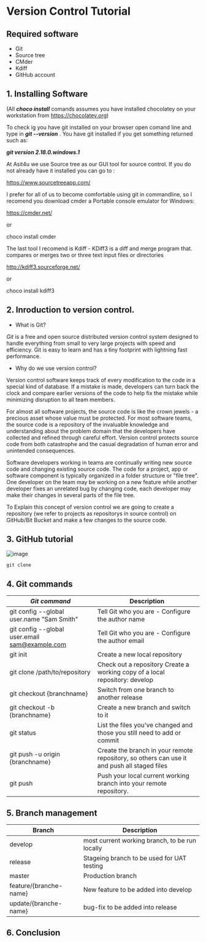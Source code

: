 
# **Version Control Tutorial**

## Required software
* Git
* Source tree
* CMder
* Kdiff
* GitHub account

## 1. Installing Software

(All ***choco install*** comands assumes you have installed chocolatey on your workstation from https://chocolatey.org)

To check ig you have git installed on your browser open comand line and type in  ***git --version*** . You have git installed if you get something returned such as:

***git version 2.18.0.windows.1***

At Asit4u we use Source tree as our GUI tool for source control. If you do not already have it installed you can go to :

https://www.sourcetreeapp.com/

I prefer for all of us to become comfortable using git in commandline, so I recomend you download cmder a Portable console emulator for Windows:

https://cmder.net/

or

choco install cmder

The last tool I recomend is Kdiff - KDiff3 is a diff and merge program that. compares or merges two or three text input files or directories

http://kdiff3.sourceforge.net/

or

choco install kdiff3

## 2. Inroduction to version control.

- What is Git?

*Git* is a free and open source distributed version control system designed to handle everything from small to very large projects with speed and efficiency. Git is easy to learn and has a tiny footprint with lightning fast performance.

- Why do we use version control?

Version control software keeps track of every modification to the code in a special kind of database. If a mistake is made, developers can turn back the clock and compare earlier versions of the code to help fix the mistake while minimizing disruption to all team members.

For almost all software projects, the source code is like the crown jewels - a precious asset whose value must be protected. For most software teams, the source code is a repository of the invaluable knowledge and understanding about the problem domain that the developers have collected and refined through careful effort. Version control protects source code from both catastrophe and the casual degradation of human error and unintended consequences.

Software developers working in teams are continually writing new source code and changing existing source code. The code for a project, app or software component is typically organized in a folder structure or "file tree". One developer on the team may be working on a new feature while another developer fixes an unrelated bug by changing code, each developer may make their changes in several parts of the file tree.

To Explain this concept of version control we are going to create a repository (we refer to projects as repositorys in source control) on GitHub/Bit Bucket and make a few changes to the source code.

## 3. GitHub tutorial

![image](https://github.com/pieterAsit4u/travel-site/blob/master/app/assets/images/first-trip-low-res-i.jpg)

```git
git clone 
```

## 4. Git commands
***Git command***     | Description
-------- | -----
git config --global user.name "Sam Smith" | Tell Git who you are - Configure the author name 
   git config --global user.email sam@example.com | Tell Git who you are - Configure the author email
 git init | Create a new local repository
git clone /path/to/repository     | Check out a repository	Create a working copy of a local repository: develop
git checkout {branchname}   | Switch from one branch to another release 
git checkout -b {branchname}   | Create a new branch and switch to it
git status  | List the files you've changed and those you still need to add or commit
git push -u origin {branchname}   | Create the branch in your remote repository, so others can use it and push all staged files
git push  | Push your local current working branch into your remote repository.




## 5. Branch management


Branch     | Description
-------- | -----
develop | most current working branch, to be run locally 
release    | Stageing branch to be used for UAT testing
master     | Production branch
feature/{branche-name}     | New feature to be added into develop
update/{branche-name}     | bug-fix to be added into release 

## 6. Conclusion 





